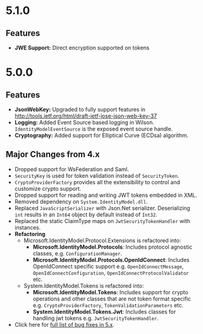 <a name="5.0.0"></a>
# 5.1.0

## Features
* **JWE Support:** Direct encryption supported on tokens

# 5.0.0

## Features
* **JsonWebKey:** Upgraded to fully support features in http://tools.ietf.org/html/draft-ietf-jose-json-web-key-37
* **Logging:** Added Event Source based logging in Wilson. `IdentityModelEventSource` is the exposed event source handle.
* **Cryptography:** Added support for Elliptical Curve (ECDsa) algorithm.

## Major Changes from 4.x
* Dropped support for WsFederation and Saml.
* `SecurityKey` is used for token validation instead of `SecurityToken`. 
* `CryptoProviderFactory` provides all the extensibility to control and customize crypto support.
* Dropped support for reading and writing JWT tokens embedded in XML.
* Removed dependency on `System.IdentityModel.dll`.
* Replaced `JavaScriptSerializer` with Json.Net serializer. Deserializing `int` results in an `Int64` object by default instead of `Int32`.
* Replaced the static ClaimType maps on `JwtSecurityTokenHandler` with instances.
* **Refactoring**
    * Microsoft.IdentityModel.Protocol.Extensions is refactored into:
        * **Microsoft.IdentityModel.Protocols**: Includes protocol agnostic classes, e.g. `ConfigurationManager`.
        * **Microsoft.IdentityModel.Protocols.OpenIdConnect**: Includes OpenIdConnect specific support e.g. `OpenIdConnectMessage`, `OpenIdConnectConfiguration`, `OpenIdConnectProtocolValidator` etc.
    * System.IdentityModel.Tokens is refactored into:
        * **Microsoft.IdentityModel.Tokens**: Includes support for crypto operations and other classes that are not token format specific e.g. `CryptoProviderFactory`, `TokenValidationParameters` etc.
        * **System.IdentityModel.Tokens.Jwt**: Includes classes for handling jwt tokens e.g. `JwtSecurityTokenHandler`.
* Click here for [full list of bug fixes in 5.x](https://github.com/AzureAD/azure-activedirectory-identitymodel-extensions-for-dotnet/issues?utf8=%E2%9C%93&q=is%3Aissue%20is%3Aclosed%20label%3A%22Fix%205.x%22%20).
